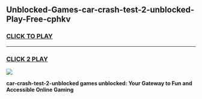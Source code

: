 
## Unblocked-Games-car-crash-test-2-unblocked-Play-Free-cphkv
<h3>
<a href="https://premium76.site?title=car-crash-test-2-unblocked&ref=20M">CLICK TO PLAY</a></h3>
<hr>

<h3>
<a href="https://premium76.site?title=car-crash-test-2-unblocked&ref=20M">CLICK 2 PLAY</a>
  
</h3>

<a href="https://premium76.site?title=car-crash-test-2-unblocked&ref=19M"><img src="https://clearcache.store/games.png"></a>


**car-crash-test-2-unblocked games unblocked: Your Gateway to Fun and Accessible Online Gaming**
